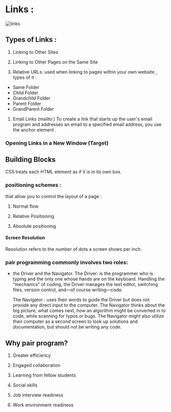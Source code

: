 # Links :

![links](https://upload.wikimedia.org/wikipedia/commons/9/97/Hyperlink_structure.jpg)

## Types of Links :

1. Linking to Other Sites 

1. Linking to Other Pages on the Same Site

1. Relative URLs:
used when linking to pages within your own website , types of it :

* Same Folder
* Child Folder
* Grandchild Folder
* Parent Folder
* GrandParent Folder

1. Email Links (mailto:)
To create a link that starts up the user's email program and addresses an email to a specified email address, you use the anchor element .


### Opening Links in a New Window (Target)



## Building Blocks

CSS treats each HTML element as if it is in its own box.


### positioning schemes :

that allow you to control the layout of a page :

1. Normal flow 

1. Relative Positioning

1. Absolute positioning 


#### Screen Resolution
Resolution refers to the number of dots a screen shows per inch.



### pair programming commonly involves two roles:

 * the Driver and the Navigator.
  The Driver:  is the programmer who is typing and the only one whose hands are on the keyboard. Handling the “mechanics” of coding, the Driver manages the text editor, switching files, version control, and—of course writing—code.
  
  
   The Navigator : uses their words to guide the Driver but does not provide any direct input to the computer. The Navigator thinks about the big picture, what comes next, how an algorithm might be converted in to code, while scanning for typos or bugs. The Navigator might also utilize their computer as a second screen to look up solutions and documentation, but should not be writing any code.


## Why pair program? 

1. Greater efficiency

1. Engaged collaboration

1. Learning from fellow students

1. Social skills

1. Job interview readiness

1. Work environment readiness











